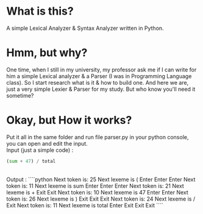 # What is this?
A simple Lexical Analyzer &amp; Syntax Analyzer written in Python.

# Hmm, but why?
One time, when I still in my university, my professor ask me if I can write for him a simple Lexical analyzer & a Parser (I was in Programming Language class).
So I start research what is it & how to build one. And here we are, just a very simple Lexier & Parser for my study. But who know you'll need it sometime?

# Okay, but How it works?
Put it all in the same folder and run file parser.py in your python console, you can open and edit the input.
<br>
Input (just a simple code) :
````python
(sum + 47) / total
````

<br>
Output :
````python
Next token is: 25 Next lexeme is (
Enter <expr>
Enter <term>
Enter <factor>
Next token is: 11 Next lexeme is sum
Enter <expr>
Enter <term>
Enter <factor>
Next token is: 21 Next lexeme is +
Exit <factor>
Exit <term>
Next token is: 10 Next lexeme is 47
Enter <term>
Enter <factor>
Next token is: 26 Next lexeme is )
Exit <factor>
Exit <term>
Exit <expr>
Next token is: 24 Next lexeme is /
Exit <factor>
Next token is: 11 Next lexeme is total
Enter <factor>
Exit <factor>
Exit <term>
Exit <expr>
````
